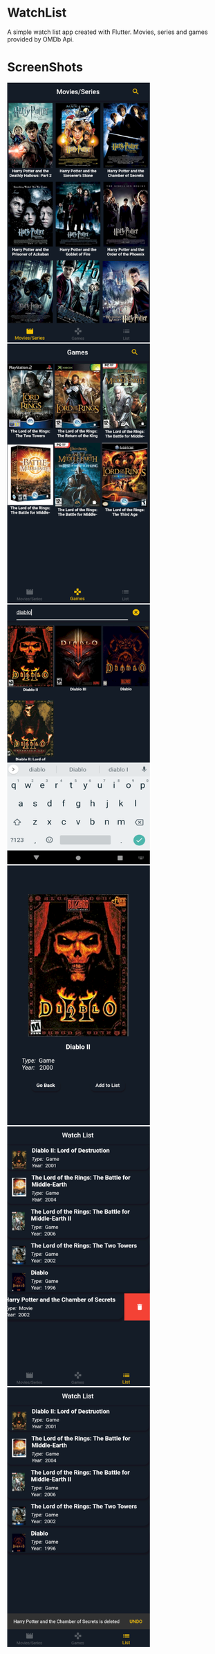 # WatchList

A simple watch list app created with Flutter. Movies, series and games provided by OMDb Api. 

# ScreenShots

<img src= /screenshots/home.png height= "600" width = "330">&emsp;&emsp;&emsp;&emsp;&emsp;&emsp;<img src= /screenshots/games.png height= "600" width = "330">
<img src= /screenshots/diablo.png height= "600" width = "330">&emsp;&emsp;&emsp;&emsp;&emsp;&emsp;<img src= /screenshots/detail.png height= "600" width = "330">
<img src= /screenshots/list.png height= "600" width = "330">&emsp;&emsp;&emsp;&emsp;&emsp;&emsp;<img src= /screenshots/undo.png height= "600" width = "330">

